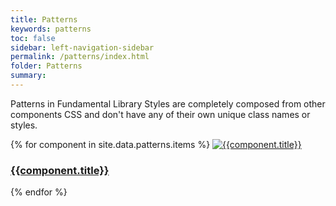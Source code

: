 ```yaml
---
title: Patterns
keywords: patterns
toc: false
sidebar: left-navigation-sidebar
permalink: /patterns/index.html
folder: Patterns
summary:
---
```


Patterns in Fundamental Library Styles are completely composed from other components CSS and don't have any of their own unique class names or styles.


<div class="docs-component-grid">
    {% for component in site.data.patterns.items %}
        <a href="{{component.meta}}.html" class="docs-component-grid--item">
            <img src="{{site.baseurl}}/images/component-visual/{{component.meta}}.png" alt="{{component.title}}" class="docs-component-grid--img__{{component.meta}}">
            <br>
            <h3 class="docs-component-grid--label">{{component.title}}</h3>
        </a>
    {% endfor %}
</div>
